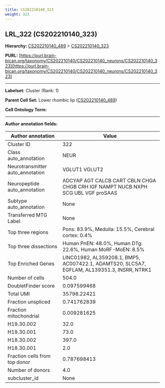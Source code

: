 ```yaml
---
title: CS202210140_323
weight: 323
---
```

## LRL_322 (CS202210140_323)
<b>Hierarchy: </b>
[CS202210140_489](../CS202210140_489) >
[CS202210140_323](../CS202210140_323)

**PURL:** [https://purl.brain-bican.org/taxonomy/CS202210140/CS202210140_neurons/CS202210140_323](https://purl.brain-bican.org/taxonomy/CS202210140/CS202210140_neurons/CS202210140_323)

---


**Labelset:** Cluster (Rank: 1)

**Parent Cell Set:** Lower rhombic lip ([CS202210140_489](../CS202210140_489))



**Cell Ontology Term:** 

[MARKER GENES.]: #


---

[TRANSFERRED ANNOTATIONS.]: #


[AUTHOR ANNOTATION FIELDS.]: #


**Author annotation fields:**

| Author annotation | Value |
|-------------------|-------|
|Cluster ID|322|
|Class auto_annotation|NEUR|
|Neurotransmitter auto_annotation|VGLUT1 VGLUT2|
|Neuropeptide auto_annotation|ADCYAP AGT CALCB CART CBLN CHGA CHGB CRH IGF NAMPT NUCB NXPH SCG UBL VGF proSAAS|
|Subtype auto_annotation|None|
|Transferred MTG Label|None|
|Top three regions|Pons: 83.9%, Medulla: 15.5%, Cerebral cortex: 0.4%|
|Top three dissections|Human PnEN: 48.0%, Human DTg: 22.6%, Human MoRF-MoEN: 8.5%|
|Top Enriched Genes|LINC01982, AL359208.1, BMP5, AC007422.1, ADAMTS20, SLC5A7, EGFLAM, AL139351.3, INSRR, NTRK1|
|Number of cells|504.0|
|DoubletFinder score|0.097599468|
|Total UMI|35798.22421|
|Fraction unspliced|0.741762839|
|Fraction mitochondrial|0.009281625|
|H19.30.002|32.0|
|H19.30.001|73.0|
|H18.30.002|397.0|
|H18.30.001|2.0|
|Fraction cells from top donor|0.787698413|
|Number of donors|4.0|
|subcluster_id|None|
